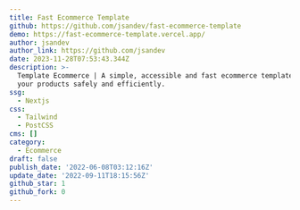 ```yaml
---
title: Fast Ecommerce Template
github: https://github.com/jsandev/fast-ecommerce-template
demo: https://fast-ecommerce-template.vercel.app/
author: jsandev
author_link: https://github.com/jsandev
date: 2023-11-28T07:53:43.344Z
description: >-
  Template Ecommerce | A simple, accessible and fast ecommerce template to sell
  your products safely and efficiently.
ssg:
  - Nextjs
css:
  - Tailwind
  - PostCSS
cms: []
category:
  - Ecommerce
draft: false
publish_date: '2022-06-08T03:12:16Z'
update_date: '2022-09-11T18:15:56Z'
github_star: 1
github_fork: 0
---
```

